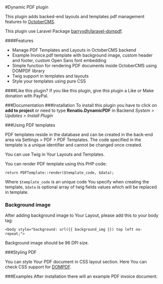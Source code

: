 #Dynamic PDF plugin

This plugin adds backed-end layouts and templates pdf management features to [OctoberCMS](http://octobercms.com).

This plugin use Laravel Package [barryvdh/laravel-dompdf](https://github.com/barryvdh/laravel-dompdf).

####Features
* Manage PDF Templates and Layouts in OctoberCMS backend
* Example Invoice.pdf template with background image, custom header and footer, custom Open Sans font embedding
* Simple function for rendering PDF documents inside OctoberCMS using DOMPDF library
* Twig support in templates and layouts
* Style your templates using pure CSS

####Like this plugin?
If you like this plugin, give this plugin a Like or Make donation with PayPal.

###Documentation
###Installation
To install this plugin you have to click on __add to project__ or need to type __Renatio.DynamicPDF__ in Backend *System > Updates > Install Plugin*

###Using PDF templates

PDF templates reside in the database and can be created in the back-end area via Settings > PDF > PDF Templates. The code specified in the template is a unique identifier and cannot be changed once created.

You can use Twig in Your Layouts and Templates.

You can render PDF template using this PHP code:

    return PDFTemplate::render($template_code, $data);

Where `$template_code` is an unique code You specify when creating the template, `$data` is optional array of twig fields values which will be replaced in template.

### Background image

After adding background image to Your Layout, please add this to your body tag:

    <body style="background: url({{ background_img }}) top left no-repeat;">
    
Background image should be 96 DPI size.

###Styling PDF

You can style Your PDF document in CSS layout section. Here You can check CSS support for [DOMPDF](https://code.google.com/p/dompdf/wiki/CSSCompatibility).

###Examples
After installation there will an example PDF invoice document.